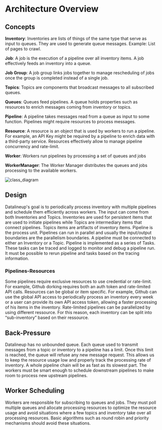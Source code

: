 # Architecture Overview


## Concepts

**Inventory**: Inventories are lists of things of the same type that serve as input to queues. They are used to generate queue messages. Example: List of pages to crawl.

**Job**: A job is the execution of a pipeline over all inventory items. A job effectively feeds an inventory into a queue.

**Job Group**: A job group links jobs together to manage rescheduling of jobs once the group is completed instead of a single job.

**Topics**: Topics are components that broadcast messages to all subscribed queues.

**Queues**: Queues feed pipelines. A queue holds properties such as resources to enrich messages coming from inventory or topics.

**Pipeline**: A pipeline takes messages read from a queue as input to some function. Pipelines might require resources to process messages.

**Resource**: A resource is an object that is used by workers to run a pipeline. For example, an API Key might be required by a pipeline to enrich data with a third-party service. Resources effectively allow to manage pipeline concurrency and rate-limit.

**Worker**: Workers run pipelines by processing a set of queues and jobs

**WorkerManager**: The Worker Manager distributes the queues and jobs processing to the available workers.

![class_diagram](https://www.plantuml.com/plantuml/proxy?cache=no&fmt=svg&src=https://github.com/KhulnaSoft/datalineup/raw/main/docs/plantuml/class_diagram.plantuml)

## Design

Datalineup's goal is to periodically process inventory with multiple pipelines and schedule them efficiently across workers.
The input can come from both Inventories and Topics.
Inventories are used for persistent items that are used to initiate pipelines while Topics are intermediary items that connect pipelines.
Topics items are artifacts of inventory items.
Pipeline is the process unit.
Pipelines can run in parallel and usually the input/output boundaries are the parallelism boundaries.
A pipeline must be connected to either an Inventory or a Topic.
Pipeline is implemented as a series of Tasks.
These tasks can be traced and logged to monitor and debug a pipeline run.
It must be possible to rerun pipeline and tasks based on the tracing information.

### Pipelines-Resources

Some pipelines require exclusive resources to use credential or rate-limit.
For example, Github dorking requires both an auth token and rate-limited API calls.
Resources can be global or item specific.
For example, Github can use the global API access to periodically process an inventory every week or a user can provide its own API access token, allowing a faster processing of his items in the inventory.
Rate-limited pipelines can be parallelized by using different ressource.
For this reason, each inventory can be split into “sub-inventory” based on their ressource.

## Back-Pressure

Datalineup has no unbounded queue.
Each queue used to transmit messages from a topic or inventory to a pipeline has a limit.
Once this limit is reached, the queue will refuse any new message request.
This allows us to keep the resource usage low and properly track the processing rate of inventory.
A whole pipeline chain will be as fast as its slowest part.
The workers must be smart enough to schedule downstream pipelines to make room to process new upstream pipelines.

## Worker Scheduling

Workers are responsible for subscribing to queues and jobs.
They must poll multiple queues and allocate processing resources to optimize the resource usage and avoid situations where a few topics and inventory take over all processing resources.
Basic algorithms such as round robin and priority mechanisms should avoid these situations.
